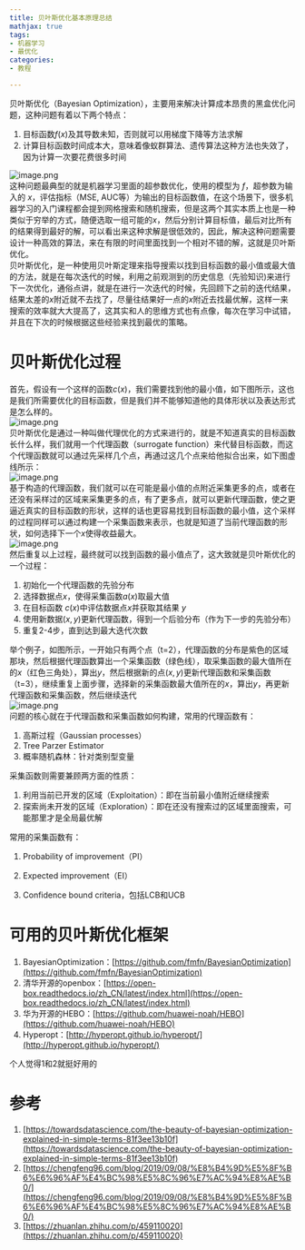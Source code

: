 ```yaml
---
title: 贝叶斯优化基本原理总结
mathjax: true
tags:
- 机器学习
- 最优化
categories:
- 教程

---
```


贝叶斯优化（Bayesian Optimization），主要用来解决计算成本昂贵的黑盒优化问题，这种问题有着以下两个特点：

1. 目标函数$f(x)$及其导数未知，否则就可以用梯度下降等方法求解
1. 计算目标函数时间成本大，意味着像蚁群算法、遗传算法这种方法也失效了，因为计算一次要花费很多时间

![image.png](https://cdn.nlark.com/yuque/0/2022/png/764062/1642518880682-ca49f801-c6dd-406d-965d-9ba3690c74a6.png#clientId=u3fe6f5be-444f-4&crop=0&crop=0&crop=1&crop=1&from=paste&height=52&id=SNVtL)<br />这种问题最典型的就是机器学习里面的超参数优化，使用的模型为 $f$，超参数为输入的 $x$，评估指标（MSE, AUC等）为输出的目标函数值，在这个场景下，很多机器学习的入门课程都会提到网格搜索和随机搜索，但是这两个其实本质上也是一种类似于穷举的方式，随便选取一组可能的$x$，然后分别计算目标值，最后对比所有的结果得到最好的解，可以看出来这种求解是很低效的，因此，解决这种问题需要设计一种高效的算法，来在有限的时间里面找到一个相对不错的解，这就是贝叶斯优化。<br />贝叶斯优化，是一种使用贝叶斯定理来指导搜索以找到目标函数的最小值或最大值的方法，就是在每次迭代的时候，利用之前观测到的历史信息（先验知识)来进行下一次优化，通俗点讲，就是在进行一次迭代的时候，先回顾下之前的迭代结果，结果太差的$x$附近就不去找了，尽量往结果好一点的$x$附近去找最优解，这样一来搜索的效率就大大提高了，这其实和人的思维方式也有点像，每次在学习中试错，并且在下次的时候根据这些经验来找到最优的策略。
<a name="raVsx"></a>



# 贝叶斯优化过程

首先，假设有一个这样的函数$c(x)$，我们需要找到他的最小值，如下图所示，这也是我们所需要优化的目标函数，但是我们并不能够知道他的具体形状以及表达形式是怎么样的。<br />![image.png](https://cdn.nlark.com/yuque/0/2022/png/764062/1642862207488-61095c80-c151-4cb2-848d-74c44f23901f.png#clientId=u86233cce-d6bd-4&crop=0&crop=0&crop=1&crop=1&from=paste&id=u10477eea)<br />贝叶斯优化是通过一种叫做代理优化的方式来进行的，就是不知道真实的目标函数长什么样，我们就用一个代理函数（surrogate function）来代替目标函数，而这个代理函数就可以通过先采样几个点，再通过这几个点来给他拟合出来，如下图虚线所示：<br />![image.png](https://cdn.nlark.com/yuque/0/2022/png/764062/1642862350662-cfeab91b-ee4f-4395-8cae-1c9c1df4d8c1.png#clientId=u86233cce-d6bd-4&crop=0&crop=0&crop=1&crop=1&from=paste&id=u93bcdc6a)<br />基于构造的代理函数，我们就可以在可能是最小值的点附近采集更多的点，或者在还没有采样过的区域来采集更多的点，有了更多点，就可以更新代理函数，使之更逼近真实的目标函数的形状，这样的话也更容易找到目标函数的最小值，这个采样的过程同样可以通过构建一个采集函数来表示，也就是知道了当前代理函数的形状，如何选择下一个$x$使得收益最大。<br />![image.png](https://cdn.nlark.com/yuque/0/2022/png/764062/1642862456555-21005371-dd1b-419e-9c9c-2c4e28d83ddf.png#clientId=u86233cce-d6bd-4&crop=0&crop=0&crop=1&crop=1&from=paste&id=uc7daab55)<br />然后重复以上过程，最终就可以找到函数的最小值点了，这大致就是贝叶斯优化的一个过程：

1. 初始化一个代理函数的先验分布
1. 选择数据点$x$，使得采集函数$a(x)$取最大值
1. 在目标函数 $c(x)$中评估数据点$x$并获取其结果 $y$
1. 使用新数据$(x,y)$更新代理函数，得到一个后验分布（作为下一步的先验分布）
1. 重复2-4步，直到达到最大迭代次数

举个例子，如图所示，一开始只有两个点（t=2），代理函数的分布是紫色的区域那块，然后根据代理函数算出一个采集函数（绿色线），取采集函数的最大值所在的$x$（红色三角处），算出$y$，然后根据新的点$(x,y)$更新代理函数和采集函数（t=3），继续重复上面步骤，选择新的采集函数最大值所在的$x$，算出$y$，再更新代理函数和采集函数，然后继续迭代<br />![image.png](https://cdn.nlark.com/yuque/0/2022/png/764062/1642870783116-4e643df2-ec8f-4b2c-84e2-f5d11c2cfac2.png#clientId=u86233cce-d6bd-4&crop=0&crop=0&crop=1&crop=1&from=paste&id=u912a5632)<br />问题的核心就在于代理函数和采集函数如何构建，常用的代理函数有：

1. 高斯过程（Gaussian processes）
1. Tree Parzer Estimator
1. 概率随机森林：针对类别型变量

采集函数则需要兼顾两方面的性质：

1. 利用当前已开发的区域（Exploitation）：即在当前最小值附近继续搜索
1. 探索尚未开发的区域（Exploration）：即在还没有搜索过的区域里面搜索，可能那里才是全局最优解

常用的采集函数有：

1. Probability of improvement（PI）

1. Expected improvement（EI）

1. Confidence bound criteria，包括LCB和UCB
    <a name="lYgNb"></a>


# 可用的贝叶斯优化框架

1. BayesianOptimization：[https://github.com/fmfn/BayesianOptimization](https://github.com/fmfn/BayesianOptimization)
1. 清华开源的openbox：[https://open-box.readthedocs.io/zh_CN/latest/index.html](https://open-box.readthedocs.io/zh_CN/latest/index.html)
1. 华为开源的HEBO：[https://github.com/huawei-noah/HEBO](https://github.com/huawei-noah/HEBO)
1. Hyperopt：[http://hyperopt.github.io/hyperopt/](http://hyperopt.github.io/hyperopt/)

个人觉得1和2就挺好用的
<a name="ZDkC6"></a>



# 参考

1. [https://towardsdatascience.com/the-beauty-of-bayesian-optimization-explained-in-simple-terms-81f3ee13b10f](https://towardsdatascience.com/the-beauty-of-bayesian-optimization-explained-in-simple-terms-81f3ee13b10f)
1. [https://chengfeng96.com/blog/2019/09/08/%E8%B4%9D%E5%8F%B6%E6%96%AF%E4%BC%98%E5%8C%96%E7%AC%94%E8%AE%B0/](https://chengfeng96.com/blog/2019/09/08/%E8%B4%9D%E5%8F%B6%E6%96%AF%E4%BC%98%E5%8C%96%E7%AC%94%E8%AE%B0/)
1. [https://zhuanlan.zhihu.com/p/459110020](https://zhuanlan.zhihu.com/p/459110020)
